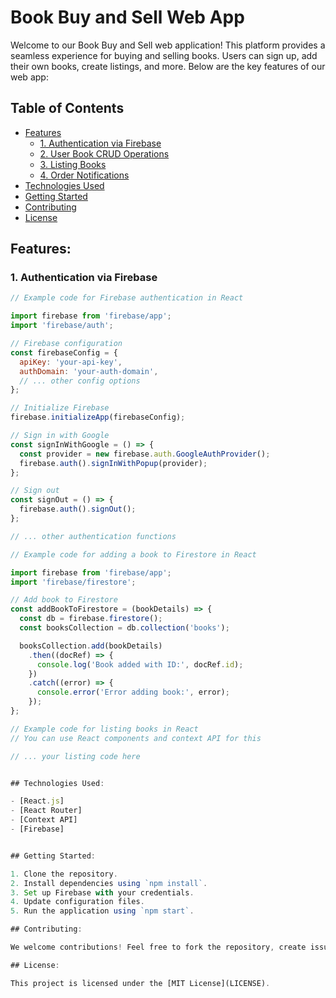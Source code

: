 # Book Buy and Sell Web App

Welcome to our Book Buy and Sell web application! This platform provides a seamless experience for buying and selling books. Users can sign up, add their own books, create listings, and more. Below are the key features of our web app:

## Table of Contents

- [Features](#features)
  - [1. Authentication via Firebase](#1-authentication-via-firebase)
  - [2. User Book CRUD Operations](#2-user-book-crud-operations)
  - [3. Listing Books](#3-listing-books)
  - [4. Order Notifications](#4-order-notifications)
- [Technologies Used](#technologies-used)
- [Getting Started](#getting-started)
- [Contributing](#contributing)
- [License](#license)

## Features:

### 1. Authentication via Firebase

```jsx
// Example code for Firebase authentication in React

import firebase from 'firebase/app';
import 'firebase/auth';

// Firebase configuration
const firebaseConfig = {
  apiKey: 'your-api-key',
  authDomain: 'your-auth-domain',
  // ... other config options
};

// Initialize Firebase
firebase.initializeApp(firebaseConfig);

// Sign in with Google
const signInWithGoogle = () => {
  const provider = new firebase.auth.GoogleAuthProvider();
  firebase.auth().signInWithPopup(provider);
};

// Sign out
const signOut = () => {
  firebase.auth().signOut();
};

// ... other authentication functions

// Example code for adding a book to Firestore in React

import firebase from 'firebase/app';
import 'firebase/firestore';

// Add book to Firestore
const addBookToFirestore = (bookDetails) => {
  const db = firebase.firestore();
  const booksCollection = db.collection('books');

  booksCollection.add(bookDetails)
    .then((docRef) => {
      console.log('Book added with ID:', docRef.id);
    })
    .catch((error) => {
      console.error('Error adding book:', error);
    });
};

// Example code for listing books in React
// You can use React components and context API for this

// ... your listing code here


## Technologies Used:

- [React.js]
- [React Router]
- [Context API]
- [Firebase]


## Getting Started:

1. Clone the repository.
2. Install dependencies using `npm install`.
3. Set up Firebase with your credentials.
4. Update configuration files.
5. Run the application using `npm start`.

## Contributing:

We welcome contributions! Feel free to fork the repository, create issues, and submit pull requests to help improve the web app.

## License:

This project is licensed under the [MIT License](LICENSE).

